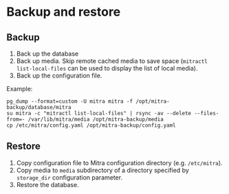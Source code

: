 # Backup and restore

## Backup

1. Back up the database
2. Back up media. Skip remote cached media to save space (`mitractl list-local-files` can be used to display the list of local media).
3. Back up the configuration file.

Example:

```shell
pg_dump --format=custom -U mitra mitra -f /opt/mitra-backup/database/mitra
su mitra -c "mitractl list-local-files" | rsync -av --delete --files-from=- /var/lib/mitra/media /opt/mitra-backup/media
cp /etc/mitra/config.yaml /opt/mitra-backup/config.yaml
```

## Restore

1. Copy configuration file to Mitra configuration directory (e.g. `/etc/mitra`).
2. Copy media to `media` subdirectory of a directory specified by `storage_dir` configuration parameter.
3. Restore the database.
